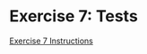 # Exercise 7: Tests

[Exercise 7 Instructions](https://github.com/reverentgeek/electron-workshop/wiki/Exercise-7:-Tests)
